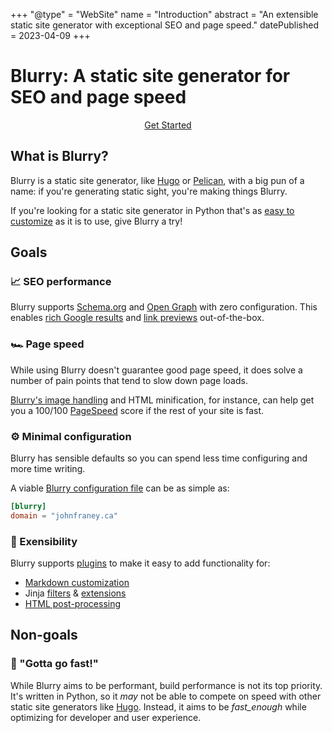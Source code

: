 +++
"@type" = "WebSite"
name = "Introduction"
abstract = "An extensible static site generator with exceptional SEO and page speed."
datePublished = 2023-04-09
+++

# Blurry: A static site generator for SEO and page speed

<p style="text-align: center;">
    <a href="/getting-started/quick-start/" class="right-arrow" role="button" rel="noreferrer">Get Started</a>
</p>

## What is Blurry?

Blurry is a static site generator, like [Hugo](https://gohugo.io) or [Pelican](https://getpelican.com/), with a big pun of a name: if you're generating static sight, you're making things Blurry.

If you're looking for a static site generator in Python that's as [easy to customize](./plugins/intro.md) as it is to use, give Blurry a try!

## Goals

### 📈 SEO performance

Blurry supports [Schema.org](https://schema.org/) and [Open Graph](https://ogp.me/) with zero configuration.
This enables [rich Google results](https://developers.google.com/search/docs/appearance/structured-data/search-gallery) and [link previews](https://www.opengraph.xyz/) out-of-the-box.

### 🏎️ Page speed

While using Blurry doesn't guarantee good page speed, it does solve a number of pain points that tend to slow down page loads.

[Blurry's image handling](../content/images.md) and HTML minification, for instance, can help get you a 100/100 [PageSpeed](https://pagespeed.web.dev/) score if the rest of your site is fast.

### ⚙ Minimal configuration

Blurry has sensible defaults so you can spend less time configuring and more time writing.

A viable [Blurry configuration file](./configuration/blurry.toml.md) can be as simple as:

```toml
[blurry]
domain = "johnfraney.ca"
```

### 🧩 Exensibility

Blurry supports [plugins](./plugins/intro.md) to make it easy to add functionality for:

- [Markdown customization](./plugins/write-a-markdown-plugin.md)
- Jinja [filters](./plugins/write-a-jinja-filter-plugin.md) & [extensions](./plugins/write-a-jinja-extension-plugin.md)
- [HTML post-processing](./plugins/write-an-html-plugin.md)

</article>

</div>

## Non-goals

### 🚄 "Gotta go fast!"

While Blurry aims to be performant, build performance is not its top priority.
It's written in Python, so it _may_ not be able to compete on speed with other static site generators like [Hugo](https://gohugo.io/).
Instead, it aims to be _fast_enough_ while optimizing for developer and user experience.
